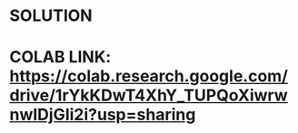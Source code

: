 # SOLUTION
# COLAB LINK: https://colab.research.google.com/drive/1rYkKDwT4XhY_TUPQoXiwrwnwIDjGIi2i?usp=sharing

